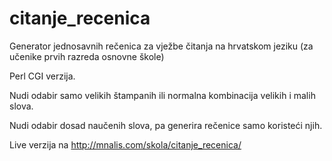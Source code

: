 # citanje_recenica
Generator jednosavnih rečenica za vježbe čitanja na hrvatskom jeziku 
(za učenike prvih razreda osnovne škole) 

Perl CGI verzija.

Nudi odabir samo velikih štampanih ili normalna kombinacija velikih i malih slova.

Nudi odabir dosad naučenih slova, pa generira rečenice samo koristeći njih.

Live verzija na http://mnalis.com/skola/citanje_recenica/
